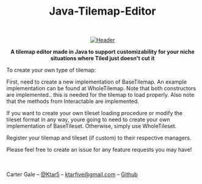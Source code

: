 <h1 align="center"> Java-Tilemap-Editor </h1> <br>
<p align="center">
  <a href="https://github.com/Ktar5/Java-Tilemap-Editor">
    <img alt="Header" title="Header" src="https://i.imgur.com/rqWMZLc.gif">
  </a>
</p>
<div align="center">
  <strong>A tilemap editor made in Java to support customizability for your niche situations where Tiled just doesn't cut it</strong>
</div>

To create your own type of tilemap:

First, need to create a new implementation of BaseTilemap.
An example implementation can be found at WholeTilemap.
Note that both constructors are implemented.. this is needed for the tilemap to load properly.
Also note that the methods from Interactable are implemented.

If you want to create your own tileset loading procedure or modify the tileset format in any way, youre going
to need to create your own implementation of BaseTileset. Otherwise, simply use WholeTileset.

Register your tilemap and tileset (if custom) to their respective managers.



Please feel free to create an issue for any feature requests you may have!

<br></br>
Carter Gale – [@Ktar5](https://twitter.com/ktar5) – ktarfive@gmail.com – [Github](https://github.com/ktar5/)

